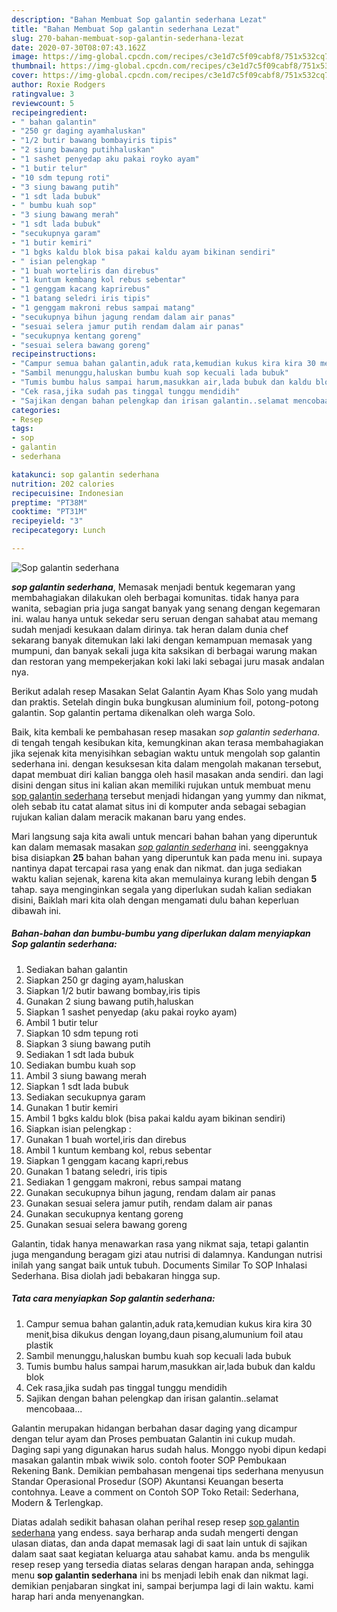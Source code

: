 ```yaml
---
description: "Bahan Membuat Sop galantin sederhana Lezat"
title: "Bahan Membuat Sop galantin sederhana Lezat"
slug: 270-bahan-membuat-sop-galantin-sederhana-lezat
date: 2020-07-30T08:07:43.162Z
image: https://img-global.cpcdn.com/recipes/c3e1d7c5f09cabf8/751x532cq70/sop-galantin-sederhana-foto-resep-utama.jpg
thumbnail: https://img-global.cpcdn.com/recipes/c3e1d7c5f09cabf8/751x532cq70/sop-galantin-sederhana-foto-resep-utama.jpg
cover: https://img-global.cpcdn.com/recipes/c3e1d7c5f09cabf8/751x532cq70/sop-galantin-sederhana-foto-resep-utama.jpg
author: Roxie Rodgers
ratingvalue: 3
reviewcount: 5
recipeingredient:
- " bahan galantin"
- "250 gr daging ayamhaluskan"
- "1/2 butir bawang bombayiris tipis"
- "2 siung bawang putihhaluskan"
- "1 sashet penyedap aku pakai royko ayam"
- "1 butir telur"
- "10 sdm tepung roti"
- "3 siung bawang putih"
- "1 sdt lada bubuk"
- " bumbu kuah sop"
- "3 siung bawang merah"
- "1 sdt lada bubuk"
- "secukupnya garam"
- "1 butir kemiri"
- "1 bgks kaldu blok bisa pakai kaldu ayam bikinan sendiri"
- " isian pelengkap "
- "1 buah worteliris dan direbus"
- "1 kuntum kembang kol rebus sebentar"
- "1 genggam kacang kaprirebus"
- "1 batang seledri iris tipis"
- "1 genggam makroni rebus sampai matang"
- "secukupnya bihun jagung rendam dalam air panas"
- "sesuai selera jamur putih rendam dalam air panas"
- "secukupnya kentang goreng"
- "sesuai selera bawang goreng"
recipeinstructions:
- "Campur semua bahan galantin,aduk rata,kemudian kukus kira kira 30 menit,bisa dikukus dengan loyang,daun pisang,alumunium foil atau plastik"
- "Sambil menunggu,haluskan bumbu kuah sop kecuali lada bubuk"
- "Tumis bumbu halus sampai harum,masukkan air,lada bubuk dan kaldu blok"
- "Cek rasa,jika sudah pas tinggal tunggu mendidih"
- "Sajikan dengan bahan pelengkap dan irisan galantin..selamat mencobaaa..."
categories:
- Resep
tags:
- sop
- galantin
- sederhana

katakunci: sop galantin sederhana 
nutrition: 202 calories
recipecuisine: Indonesian
preptime: "PT38M"
cooktime: "PT31M"
recipeyield: "3"
recipecategory: Lunch

---
```



![Sop galantin sederhana](https://img-global.cpcdn.com/recipes/c3e1d7c5f09cabf8/751x532cq70/sop-galantin-sederhana-foto-resep-utama.jpg)

<b><i>sop galantin sederhana</i></b>, Memasak menjadi bentuk kegemaran yang membahagiakan dilakukan oleh berbagai komunitas. tidak hanya para wanita, sebagian pria juga sangat banyak yang senang dengan kegemaran ini. walau hanya untuk sekedar seru seruan dengan sahabat atau memang sudah menjadi kesukaan dalam dirinya. tak heran dalam dunia chef sekarang banyak ditemukan laki laki dengan kemampuan memasak yang mumpuni, dan banyak sekali juga kita saksikan di berbagai warung makan dan restoran yang mempekerjakan koki laki laki sebagai juru masak andalan nya.

Berikut adalah resep Masakan Selat Galantin Ayam Khas Solo yang mudah dan praktis. Setelah dingin buka bungkusan aluminium foil, potong-potong galantin. Sop galantin pertama dikenalkan oleh warga Solo.

Baik, kita kembali ke pembahasan resep masakan <i>sop galantin sederhana</i>. di tengah tengah kesibukan kita, kemungkinan akan terasa membahagiakan jika sejenak kita menyisihkan sebagian waktu untuk mengolah sop galantin sederhana ini. dengan kesuksesan kita dalam mengolah makanan tersebut, dapat membuat diri kalian bangga oleh hasil masakan anda sendiri. dan lagi disini dengan situs ini kalian akan memiliki rujukan untuk membuat menu <u>sop galantin sederhana</u> tersebut menjadi hidangan yang yummy dan nikmat, oleh sebab itu catat alamat situs ini di komputer anda sebagai sebagian rujukan kalian dalam meracik makanan baru yang endes.


Mari langsung saja kita awali untuk mencari bahan bahan yang diperuntuk kan dalam memasak masakan <u><i>sop galantin sederhana</i></u> ini. seenggaknya bisa disiapkan <b>25</b> bahan bahan yang diperuntuk kan pada menu ini. supaya nantinya dapat tercapai rasa yang enak dan nikmat. dan juga sediakan waktu kalian sejenak, karena kita akan memulainya kurang lebih dengan <b>5</b> tahap. saya menginginkan segala yang diperlukan sudah kalian sediakan disini, Baiklah mari kita olah dengan mengamati dulu bahan keperluan dibawah ini.

<!--inarticleads1-->

##### Bahan-bahan dan bumbu-bumbu yang diperlukan dalam menyiapkan Sop galantin sederhana:

1. Sediakan  bahan galantin
1. Siapkan 250 gr daging ayam,haluskan
1. Siapkan 1/2 butir bawang bombay,iris tipis
1. Gunakan 2 siung bawang putih,haluskan
1. Siapkan 1 sashet penyedap (aku pakai royko ayam)
1. Ambil 1 butir telur
1. Siapkan 10 sdm tepung roti
1. Siapkan 3 siung bawang putih
1. Sediakan 1 sdt lada bubuk
1. Sediakan  bumbu kuah sop
1. Ambil 3 siung bawang merah
1. Siapkan 1 sdt lada bubuk
1. Sediakan secukupnya garam
1. Gunakan 1 butir kemiri
1. Ambil 1 bgks kaldu blok (bisa pakai kaldu ayam bikinan sendiri)
1. Siapkan  isian pelengkap :
1. Gunakan 1 buah wortel,iris dan direbus
1. Ambil 1 kuntum kembang kol, rebus sebentar
1. Siapkan 1 genggam kacang kapri,rebus
1. Gunakan 1 batang seledri, iris tipis
1. Sediakan 1 genggam makroni, rebus sampai matang
1. Gunakan secukupnya bihun jagung, rendam dalam air panas
1. Gunakan sesuai selera jamur putih, rendam dalam air panas
1. Gunakan secukupnya kentang goreng
1. Gunakan sesuai selera bawang goreng


Galantin, tidak hanya menawarkan rasa yang nikmat saja, tetapi galantin juga mengandung beragam gizi atau nutrisi di dalamnya. Kandungan nutrisi inilah yang sangat baik untuk tubuh. Documents Similar To SOP Inhalasi Sederhana. Bisa diolah jadi bebakaran hingga sup. 

<!--inarticleads2-->

##### Tata cara menyiapkan Sop galantin sederhana:

1. Campur semua bahan galantin,aduk rata,kemudian kukus kira kira 30 menit,bisa dikukus dengan loyang,daun pisang,alumunium foil atau plastik
1. Sambil menunggu,haluskan bumbu kuah sop kecuali lada bubuk
1. Tumis bumbu halus sampai harum,masukkan air,lada bubuk dan kaldu blok
1. Cek rasa,jika sudah pas tinggal tunggu mendidih
1. Sajikan dengan bahan pelengkap dan irisan galantin..selamat mencobaaa...


Galantin merupakan hidangan berbahan dasar daging yang dicampur dengan telur ayam dan Proses pembuatan Galantin ini cukup mudah. Daging sapi yang digunakan harus sudah halus. Monggo nyobi dipun kedapi masakan galantin mbak wiwik solo. contoh footer SOP Pembukaan Rekening Bank. Demikian pembahasan mengenai tips sederhana menyusun Standar Operasional Prosedur (SOP) Akuntansi Keuangan beserta contohnya. Leave a comment on Contoh SOP Toko Retail: Sederhana, Modern &amp; Terlengkap. 

Diatas adalah sedikit bahasan olahan perihal resep resep <u>sop galantin sederhana</u> yang endess. saya berharap anda sudah mengerti dengan ulasan diatas, dan anda dapat memasak lagi di saat lain untuk di sajikan dalam saat saat kegiatan keluarga atau sahabat kamu. anda bs mengulik resep resep yang tersedia diatas selaras dengan harapan anda, sehingga menu <b>sop galantin sederhana</b> ini bs menjadi lebih enak dan nikmat lagi. demikian penjabaran singkat ini, sampai berjumpa lagi di lain waktu. kami harap hari anda menyenangkan.

